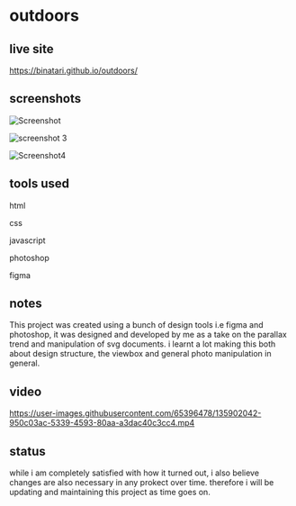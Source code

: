 # outdoors

## live site

https://binatari.github.io/outdoors/

## screenshots
![Screenshot](https://user-images.githubusercontent.com/65396478/135909481-3b3b47c2-9d24-4110-9719-2790ff041a35.png)

![screenshot 3](https://user-images.githubusercontent.com/65396478/135909495-03054bdc-d052-4f7d-9511-ecf394885b83.png)

![Screenshot4](https://user-images.githubusercontent.com/65396478/135909509-80dc53b9-7801-4009-b236-19ba6195a311.png)

## tools used

html

css

javascript

photoshop

figma


## notes
This project was created using a bunch of design tools  i.e figma and photoshop, it was designed and developed by me as a take on the parallax trend and manipulation of svg documents. i learnt a lot making this both about design structure, the viewbox and general photo manipulation in general.

## video

https://user-images.githubusercontent.com/65396478/135902042-950c03ac-5339-4593-80aa-a3dac40c3cc4.mp4


## status 

while i am completely satisfied with how it turned out, i also believe changes are also necessary in any prokect over time. therefore i will be updating and maintaining this project as time goes on.
